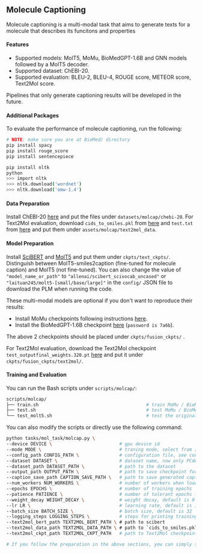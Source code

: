 ##  Molecule Captioning

Molecule captioning is a multi-modal task that aims to generate texts for a molecule that describes its funcitons and properties  

#### Features

- Supported models: MolT5, MoMu, BioMedGPT-1.6B and GNN models followed by a MolT5 decoder. 
- Supported dataset: ChEBI-20.
- Supported evaluation: BLEU-2, BLEU-4, ROUGE score, METEOR score, Text2Mol score.

Pipelines that only generate captioning results will be developed in the future.

#### Additional Packages

To evaluate the performance of molecule captioning, run the following:

```bash
# NOTE: make sure you are at BioMed/ directory
pip install spacy
pip install rouge_score
pip install sentencepiece

pip install nltk
python
>>> import nltk
>>> nltk.download('wordnet')
>>> nltk.download('omw-1.4')
```

#### Data Preparation

Install ChEBI-20 [here](https://github.com/blender-nlp/MolT5/tree/main/ChEBI-20_data) and put the files under `datasets/molcap/chebi-20`. For Text2Mol evaluation, download `cids_to_smiles.pkl` from [here](https://uofi.box.com/v/MolT5-cid-to-smiles) and `test.txt` from [here](https://github.com/blender-nlp/MolT5/tree/main/evaluation/text2mol_data) and put them under `assets/molcap/text2mol_data`.

#### Model Preparation
Install [SciBERT](https://huggingface.co/allenai/scibert_scivocab_uncased) and [MolT5](https://huggingface.co/laituan245) and put them under `ckpts/text_ckpts/`. Distinguish between MolT5-smiles2caption (fine-tuned for molecule caption) and MolT5 (not fine-tuned). You can also change the value of `"model_name_or_path"` to `"allenai/scibert_scivocab_uncased"` or `"laituan245/molt5-[small/base/large]"` in the `config/` JSON file to download the PLM when running the code.

These multi-modal models are optional if you don't want to reproduce their results:

- Install MoMu checkpoints following instructions [here](https://github.com/ddz16/MoMu).
- Install the BioMedGPT-1.6B checkpoint [here](https://pan.baidu.com/s/1iAMBkuoZnNAylhopP5OgEg) (`password is 7a6b`).

The above 2 checkpoints should be placed under `ckpts/fusion_ckpts/` .

For Text2Mol evaluation, download the Text2Mol checkpoint `test_outputfinal_weights.320.pt` [here](https://uofi.box.com/s/es16alnhzfy1hpagf55fu48k49f8n29x) and put it under `ckpts/fusion_ckpts/text2mol/`.

#### Training and Evaluation

You can run the Bash scripts under `scripts/molcap/`:

```bash
scripts/molcap/
├── train.sh										# train MoMu / BioMedGPT-1.6B enhanced MolT5 model
├── test.sh											# test MoMu / BioMedGPT-1.6B enhanced MolT5 model
└── test_molt5.sh									# test the original MolT5 model
```

You can also modify the scripts or directly use the following command:

```bash
python tasks/mol_task/molcap.py \
--device DEVICE \                         # gpu device id
--mode MODE \                             # traning mode, select from [train, test, traintest]
--config_path CONFIG_PATH \               # configuration file, see configs/mtr/ for more details
--dataset DATASET \                       # dataset name, now only PCdes is available
--dataset_path DATASET_PATH \             # path to the dataset
--output_path OUTPUT_PATH \               # path to save checkpoint for training
--caption_save_path CAPTION_SAVE_PATH \   # path to save generated captions
--num_workers NUM_WORKERS \               # number of workers when loading data
--epochs EPOCHS \                         # number of training epochs
--patience PATIENCE \                     # number of tolerant epochs for early-stopping
--weight_decay WEIGHT_DECAY \             # weight decay, default is 0
--lr LR \                                 # learning rate, default is 1e-4
--batch_size BATCH_SIZE \                 # batch size, default is 32
--logging_steps LOGGING_STEPS \           # steps for printing training information
--text2mol_bert_path TEXT2MOL_BERT_PATH \ # path to scibert
--text2mol_data_path TEXT2MOL_DATA_PATH \ # path to `cids_to_smiles.pkl`
--text2mol_ckpt_path TEXT2MOL_CKPT_PATH   # path to Text2Mol checkpoint

# If you follow the preparation in the above sections, you can simply set text2mol arguments to default values.
```

